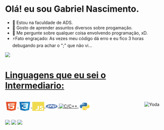 # Olá! eu sou Gabriel Nascimento.
- 🔭 Estou na faculdade de ADS.
- 🌱 Gosto de aprender assuntos diversos sobre progamação.
- 💬 Me pergunte sobre qualquer coisa envolvendo programação, xD.
- ⚡Fato engraçado: As vezes meu código dá erro e eu fico 3 horas debugando pra achar o ";" que não vi...

 <div>
  <a href="https://github.com/Dev-GabrielN">
  <img height="180em" src="https://github-readme-stats.vercel.app/api/top-langs/?username=Dev-GabrielN&langs_count=8&layout=compact&theme=tokyonight"/>

</div>

 # Linguagens que eu sei o Intermediario: 
 <div style="display: inline_block"><br>
  <img align="center" alt="HTML" height="30" width="40" src="https://raw.githubusercontent.com/devicons/devicon/master/icons/html5/html5-original.svg">
  <img align="center" alt="CSS" height="30" width="40" src="https://raw.githubusercontent.com/devicons/devicon/master/icons/css3/css3-original.svg">
  <img align="center" alt="JS" height="30" width="40" src="https://raw.githubusercontent.com/devicons/devicon/master/icons/javascript/javascript-plain.svg">
  <img align="center" alt="PHP" height="30" width="40" src="https://raw.githubusercontent.com/devicons/devicon/master/icons/php/php-plain.svg">
  <img align="center" alt="C/C++" height="30" width="40" src="https://cdn.jsdelivr.net/gh/devicons/devicon/icons/cplusplus/cplusplus-original.svg">
  <img align="center" alt="Python" height="30" width="40" src="https://raw.githubusercontent.com/devicons/devicon/master/icons/python/python-original.svg">

  <img align="right"  height="150em" alt="Yoda" src="https://i.imgflip.com/14i029.jpg">
</div>
 
  ##
 
<div> 
 
  <a href="XDDGames#5702" target="_blank"><img src="https://img.shields.io/badge/Discord-7289DA?style=for-the-badge&logo=discord&logoColor=white" target="_blank"></a> 
  <a href = "mailto:gabrielnascimentoxd0065@gmail.com"><img src="https://img.shields.io/badge/-Gmail-%23333?style=for-the-badge&logo=gmail&logoColor=white" target="_blank"></a>
  <a href="https://www.linkedin.com/in/gabriel-nascimento-de-souza-0065/" target="_blank"><img src="https://img.shields.io/badge/-LinkedIn-%230077B5?style=for-the-badge&logo=linkedin&logoColor=white" target="_blank"></a> 
 
</div>
